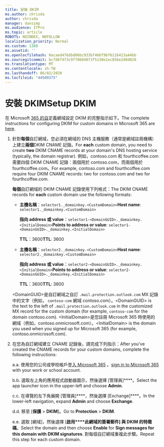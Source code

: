 ```yaml
---
title: 安裝 DKIM
ms.author: chrisda
author: chrisda
manager: dansimp
ms.audience: ITPro
ms.topic: article
ROBOTS: NOINDEX, NOFOLLOW
localization_priority: Normal
ms.custom: 1388
ms.assetid: ''
ms.openlocfilehash: 0acaed476dbd06bc933bf466f9bf6116413a44bb
ms.sourcegitcommit: bc7d6f4f3c9f7060d073f5130e1ec856e248d020
ms.translationtype: MT
ms.contentlocale: zh-TW
ms.lasthandoff: 06/02/2020
ms.locfileid: "44509375"
---
```

# <a name="setup-dkim"></a><span data-ttu-id="ce849-102">安裝 DKIM</span><span class="sxs-lookup"><span data-stu-id="ce849-102">Setup DKIM</span></span>

<span data-ttu-id="ce849-103">在 Microsoft [365 的自](https://docs.microsoft.com/microsoft-365/security/office-365-security/use-dkim-to-validate-outbound-email#steps-you-need-to-do-to-manually-set-up-dkim)定義網域設定 DKIM 的完整指示如下。</span><span class="sxs-lookup"><span data-stu-id="ce849-103">The complete instructions for configuring DKIM for custom domains in Microsoft 365 are [here](https://docs.microsoft.com/microsoft-365/security/office-365-security/use-dkim-to-validate-outbound-email#steps-you-need-to-do-to-manually-set-up-dkim).</span></span>

1. <span data-ttu-id="ce849-104">針對**每個**自訂網域，您必須在網域的 DNS 主機服務（通常是網域註冊機構）上建立**兩個**DKIM CNAME 記錄。</span><span class="sxs-lookup"><span data-stu-id="ce849-104">For **each** custom domain, you need to create **two** DKIM CNAME records at your domain's DNS hosting service (typically, the domain registrar).</span></span> <span data-ttu-id="ce849-105">例如，contoso.com 和 fourthcoffee.com 需要四個 DKIM CNAME 記錄：兩個用於 contoso.com，而兩個用於 fourthcoffee.com。</span><span class="sxs-lookup"><span data-stu-id="ce849-105">For example, contoso.com and fourthcoffee.com require four DKIM CNAME records: two for contoso.com and two for fourthcoffee.com.</span></span>

   <span data-ttu-id="ce849-106">**每個**自訂網域的 DKIM CNAME 記錄使用下列格式：</span><span class="sxs-lookup"><span data-stu-id="ce849-106">The DKIM CNAME records for **each** custom domain use the following formats:</span></span>

   - <span data-ttu-id="ce849-107">**主機名稱**：`selector1._domainkey.<CustomDomain>`</span><span class="sxs-lookup"><span data-stu-id="ce849-107">**Host name**: `selector1._domainkey.<CustomDomain>`</span></span>

     <span data-ttu-id="ce849-108">**指向 address 或 value**：`selector1-<DomainGUID>._domainkey.<InitialDomain>`</span><span class="sxs-lookup"><span data-stu-id="ce849-108">**Points to address or value**: `selector1-<DomainGUID>._domainkey.<InitialDomain>`</span></span>

     <span data-ttu-id="ce849-109">**TTL**：3600</span><span class="sxs-lookup"><span data-stu-id="ce849-109">**TTL**: 3600</span></span>

   - <span data-ttu-id="ce849-110">**主機名稱**：`selector2._domainkey.<CustomDomain>`</span><span class="sxs-lookup"><span data-stu-id="ce849-110">**Host name**: `selector2._domainkey.<CustomDomain>`</span></span>

     <span data-ttu-id="ce849-111">**指向 address 或 value**：`selector2-<DomainGUID>._domainkey.<InitialDomain>`</span><span class="sxs-lookup"><span data-stu-id="ce849-111">**Points to address or value**: `selector2-<DomainGUID>._domainkey.<InitialDomain>`</span></span>

     <span data-ttu-id="ce849-112">**TTL**：3600</span><span class="sxs-lookup"><span data-stu-id="ce849-112">**TTL**: 3600</span></span>

   <span data-ttu-id="ce849-113">\<DomainGUID\>是自訂網域之自訂 `.mail.protection.outlook.com` MX 記錄中的文字（例如， `contoso-com` 網域 contoso.com）。</span><span class="sxs-lookup"><span data-stu-id="ce849-113">\<DomainGUID\> is the text to the left of `.mail.protection.outlook.com` in the customized MX record for the custom domain (for example, `contoso-com` for the domain contoso.com).</span></span> <span data-ttu-id="ce849-114">\<InitialDomain\>是您註冊 Microsoft 365 時使用的網域（例如，contoso.onmicrosoft.com）。</span><span class="sxs-lookup"><span data-stu-id="ce849-114">\<InitialDomain\> is the domain you used when you signed up for Microsoft 365 (for example, contoso.onmicrosoft.com).</span></span>

2. <span data-ttu-id="ce849-115">在您為自訂網域建立 CNAME 記錄後，請完成下列指示：</span><span class="sxs-lookup"><span data-stu-id="ce849-115">After you've created the CNAME records for your custom domains, complete the following instructions:</span></span>

   <span data-ttu-id="ce849-116">a.</span><span class="sxs-lookup"><span data-stu-id="ce849-116">a.</span></span> <span data-ttu-id="ce849-117">使用您的公司或學校帳戶登[入 Microsoft 365](https://support.office.microsoft.com/article/e9eb7d51-5430-4929-91ab-6157c5a050b4) 。</span><span class="sxs-lookup"><span data-stu-id="ce849-117">[sign in to Microsoft 365](https://support.office.microsoft.com/article/e9eb7d51-5430-4929-91ab-6157c5a050b4) with your work or school account.</span></span>

   <span data-ttu-id="ce849-118">b.</span><span class="sxs-lookup"><span data-stu-id="ce849-118">b.</span></span> <span data-ttu-id="ce849-119">選取左上角的應用程式啟動器圖示，然後選擇 [管理員]\*\*\*\*。</span><span class="sxs-lookup"><span data-stu-id="ce849-119">Select the app launcher icon in the upper-left and choose **Admin**.</span></span>

   <span data-ttu-id="ce849-120">c.</span><span class="sxs-lookup"><span data-stu-id="ce849-120">c.</span></span> <span data-ttu-id="ce849-121">在導覽的左下角展開 [管理員]\*\*\*\*，然後選擇 [Exchange]\*\*\*\*。</span><span class="sxs-lookup"><span data-stu-id="ce849-121">In the lower-left navigation, expand **Admin** and choose **Exchange**.</span></span>

   <span data-ttu-id="ce849-122">d.</span><span class="sxs-lookup"><span data-stu-id="ce849-122">d.</span></span> <span data-ttu-id="ce849-123">移至 [**保護**  >  **DKIM**]。</span><span class="sxs-lookup"><span data-stu-id="ce849-123">Go to **Protection** > **DKIM**.</span></span>

   <span data-ttu-id="ce849-124">e.</span><span class="sxs-lookup"><span data-stu-id="ce849-124">e.</span></span> <span data-ttu-id="ce849-125">選取 [網域]，然後選擇 [**啟用\*\*\*\*此網域的簽署郵件] 與 DKIM 的特徵碼**。</span><span class="sxs-lookup"><span data-stu-id="ce849-125">Select the domain and then choose **Enable** for **Sign messages for this domain with DKIM signatures**.</span></span> <span data-ttu-id="ce849-126">對每個自訂網域重複此步驟。</span><span class="sxs-lookup"><span data-stu-id="ce849-126">Repeat this step for each custom domain.</span></span>
